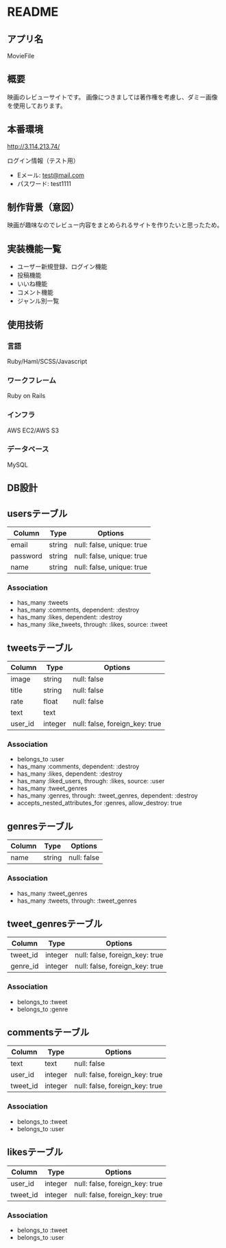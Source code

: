 # README

## アプリ名
MovieFile

## 概要
映画のレビューサイトです。
画像につきましては著作権を考慮し、ダミー画像を使用しております。

## 本番環境
http://3.114.213.74/

ログイン情報（テスト用）
- Eメール: test@mail.com
- パスワード: test1111

## 制作背景（意図）
映画が趣味なのでレビュー内容をまとめられるサイトを作りたいと思ったため。

## 実装機能一覧
- ユーザー新規登録、ログイン機能
- 投稿機能
- いいね機能
- コメント機能
- ジャンル別一覧

## 使用技術
### 言語
Ruby/Haml/SCSS/Javascript

### ワークフレーム
Ruby on Rails

### インフラ
AWS EC2/AWS S3

### データベース
MySQL

## DB設計

## usersテーブル
|Column|Type|Options|
|------|----|-------|
|email|string|null: false, unique: true|
|password|string|null: false, unique: true|
|name|string|null: false, unique: true|

### Association
- has_many :tweets
- has_many :comments, dependent: :destroy
- has_many :likes, dependent: :destroy
- has_many :like_tweets, through: :likes, source: :tweet

## tweetsテーブル
|Column|Type|Options|
|------|----|-------|
|image|string|null: false|
|title|string|null: false|
|rate|float|null: false|
|text|text||
|user_id|integer|null: false, foreign_key: true|

### Association
- belongs_to :user
- has_many :comments, dependent: :destroy
- has_many :likes, dependent: :destroy
- has_many :liked_users, through: :likes, source: :user
- has_many :tweet_genres
- has_many :genres, through: :tweet_genres, dependent: :destroy
- accepts_nested_attributes_for :genres, allow_destroy: true

## genresテーブル
|Column|Type|Options|
|------|----|-------|
|name|string|null: false|

### Association
- has_many :tweet_genres
- has_many :tweets, through: :tweet_genres

## tweet_genresテーブル
|Column|Type|Options|
|------|----|-------|
|tweet_id|integer|null: false, foreign_key: true|
|genre_id|integer|null: false, foreign_key: true|

### Association
- belongs_to :tweet
- belongs_to :genre

## commentsテーブル
|Column|Type|Options|
|------|----|-------|
|text|text|null: false|
|user_id|integer|null: false, foreign_key: true|
|tweet_id|integer|null: false, foreign_key: true|

### Association
- belongs_to :tweet
- belongs_to :user

## likesテーブル
|Column|Type|Options|
|------|----|-------|
|user_id|integer|null: false, foreign_key: true|
|tweet_id|integer|null: false, foreign_key: true|

### Association
- belongs_to :tweet
- belongs_to :user
